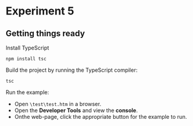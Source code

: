 # Experiment 5


## Getting things ready

Install TypeScript

`npm install tsc`

Build the project by running the TypeScript compiler:

`tsc`

Run the example:

* Open `\test\test.htm` in a browser.
* Open the **Developer Tools** and view the **console**. 
* Onthe web-page, click the appropriate button for the example to run.
